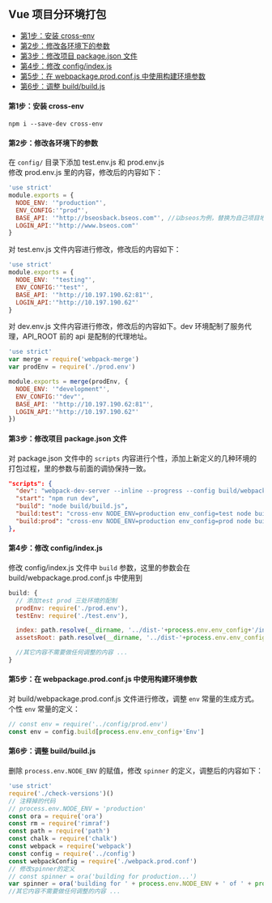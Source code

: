 ## Vue 项目分环境打包


- [第1步：安装 cross-env](#第1步安装-cross-env)  
- [第2步：修改各环境下的参数](#第2步修改各环境下的参数)  
- [第3步：修改项目 package.json 文件](#第3步修改项目-packagejson-文件)  
- [第4步：修改 config/index.js](#第4步修改-configindexjs)  
- [第5步：在 webpackage.prod.conf.js 中使用构建环境参数](#第5步在-webpackageprodconfjs-中使用构建环境参数)  
- [第6步：调整 build/build.js](#第6步调整-buildbuildjs)  


#### 第1步：安装 cross-env
```shell script
npm i --save-dev cross-env
```


#### 第2步：修改各环境下的参数
在 `config/` 目录下添加 test.env.js 和 prod.env.js  
修改 prod.env.js 里的内容，修改后的内容如下：
```js
'use strict'
module.exports = {
  NODE_ENV: '"production"',
  ENV_CONFIG:'"prod"',
  BASE_API: '"http://bseosback.bseos.com"', //以bseos为例，替换为自己项目地址
  LOGIN_API:'"http://www.bseos.com"'
}
```
对 test.env.js 文件内容进行修改，修改后的内容如下：
```js
'use strict'
module.exports = {
  NODE_ENV: '"testing"',
  ENV_CONFIG:'"test"',
  BASE_API: '"http://10.197.190.62:81"',
  LOGIN_API:'"http://10.197.190.62"'
}
```
对 dev.env.js 文件内容进行修改，修改后的内容如下。dev 环境配制了服务代理，API_ROOT 前的 api 是配制的代理地址。
```js
'use strict'
var merge = require('webpack-merge')
var prodEnv = require('./prod.env')

module.exports = merge(prodEnv, {
  NODE_ENV: '"development"',
  ENV_CONFIG:'"dev"',
  BASE_API: '"http://10.197.190.62:81"',
  LOGIN_API:'"http://10.197.190.62"'
})
```


#### 第3步：修改项目 package.json 文件
对 package.json 文件中的 `scripts` 内容进行个性，添加上新定义的几种环境的打包过程，里的参数与前面的调协保持一致。
```json
"scripts": {
  "dev": "webpack-dev-server --inline --progress --config build/webpack.dev.conf.js",
  "start": "npm run dev",
  "build": "node build/build.js",
  "build:test": "cross-env NODE_ENV=production env_config=test node build/build.js",
  "build:prod": "cross-env NODE_ENV=production env_config=prod node build/build.js"
},
```


#### 第4步：修改 config/index.js
修改 config/index.js 文件中 `build` 参数，这里的参数会在 build/webpackage.prod.conf.js 中使用到
```js
build: {
  // 添加test prod 三处环境的配制
  prodEnv: require('./prod.env'),
  testEnv: require('./test.env'),

  index: path.resolve(__dirname, '../dist-'+process.env.env_config+'/index.html'),
  assetsRoot: path.resolve(__dirname, '../dist-'+process.env.env_config),

  //其它内容不需要做任何调整的内容 ...
}
```


#### 第5步：在 webpackage.prod.conf.js 中使用构建环境参数
对 build/webpackage.prod.conf.js 文件进行修改，调整 `env` 常量的生成方式。个性 `env` 常量的定义：
```js
// const env = require('../config/prod.env')
const env = config.build[process.env.env_config+'Env']
```


#### 第6步：调整 build/build.js
删除 `process.env.NODE_ENV` 的赋值，修改 `spinner` 的定义，调整后的内容如下：
```js
'use strict'
require('./check-versions')()
// 注释掉的代码
// process.env.NODE_ENV = 'production'
const ora = require('ora')
const rm = require('rimraf')
const path = require('path')
const chalk = require('chalk')
const webpack = require('webpack')
const config = require('../config')
const webpackConfig = require('./webpack.prod.conf')
// 修改spinner的定义
// const spinner = ora('building for production...')
var spinner = ora('building for ' + process.env.NODE_ENV + ' of ' + process.env.env_config+ ' mode...' )
//其它内容不需要做任何调整的内容 ...
```
